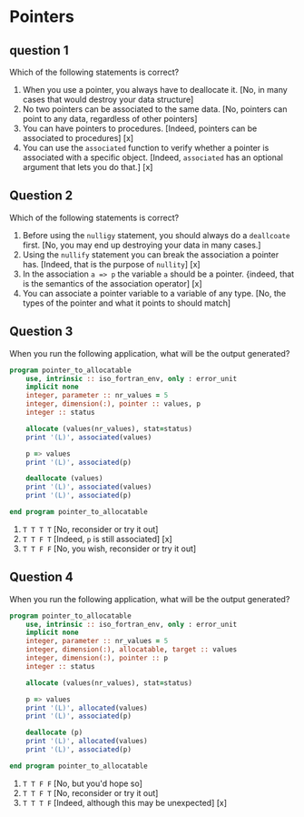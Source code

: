 # Pointers

## question 1

Which of the following statements is correct?
1. When you use a pointer, you always have to deallocate it.  [No, in many cases that would destroy your data structure]
1. No two pointers can be associated to the same data. [No, pointers can point to any data, regardless of other pointers]
1. You can have pointers to procedures. [Indeed, pointers can be associated to procedures] [x]
1. You can use the `associated` function to verify whether a pointer is associated with a specific object. [Indeed, `associated` has an optional argument that lets you do that.] [x]


## Question 2

Which of the following statements is correct?
1. Before using the `nulligy` statement, you should always do a `deallcoate` first. [No, you may end up destroying your data in many cases.]
1. Using the `nullify` statement you can break the association a pointer has. [Indeed, that is the purpose of `nullity`] [x]
1. In the association `a => p` the variable `a` should be a pointer. {indeed, that is the semantics of the association operator] [x]
1. You can associate a pointer variable to a variable of any type. [No, the types of the pointer and what it points to should match]


## Question 3

When you run the following application, what will be the output generated?
~~~~fortran
program pointer_to_allocatable
    use, intrinsic :: iso_fortran_env, only : error_unit
    implicit none
    integer, parameter :: nr_values = 5
    integer, dimension(:), pointer :: values, p
    integer :: status

    allocate (values(nr_values), stat=status)
    print '(L)', associated(values)

    p => values
    print '(L)', associated(p)

    deallocate (values)
    print '(L)', associated(values)
    print '(L)', associated(p)

end program pointer_to_allocatable
~~~~

1. `T T T T` [No, reconsider or try it out]
1. `T T F T` [Indeed, `p` is still associated] [x]
1. `T T F F` [No, you wish, reconsider or try it out]


## Question 4

When you run the following application, what will be the output generated?
~~~~fortran
program pointer_to_allocatable
    use, intrinsic :: iso_fortran_env, only : error_unit
    implicit none
    integer, parameter :: nr_values = 5
    integer, dimension(:), allocatable, target :: values
    integer, dimension(:), pointer :: p
    integer :: status

    allocate (values(nr_values), stat=status)

    p => values
    print '(L)', allocated(values)
    print '(L)', associated(p)

    deallocate (p)
    print '(L)', allocated(values)
    print '(L)', associated(p)

end program pointer_to_allocatable
~~~~

1. `T T F F` [No, but you'd hope so]
1. `T T F T` [No, reconsider or try it out]
1. `T T T F` [Indeed, although this may be unexpected] [x]
